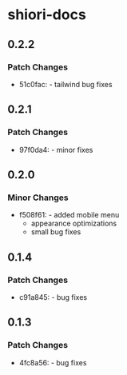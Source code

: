 # shiori-docs

## 0.2.2

### Patch Changes

- 51c0fac: - tailwind bug fixes

## 0.2.1

### Patch Changes

- 97f0da4: - minor fixes

## 0.2.0

### Minor Changes

- f508f61: - added mobile menu
  - appearance optimizations
  - small bug fixes

## 0.1.4

### Patch Changes

- c91a845: - bug fixes

## 0.1.3

### Patch Changes

- 4fc8a56: - bug fixes
